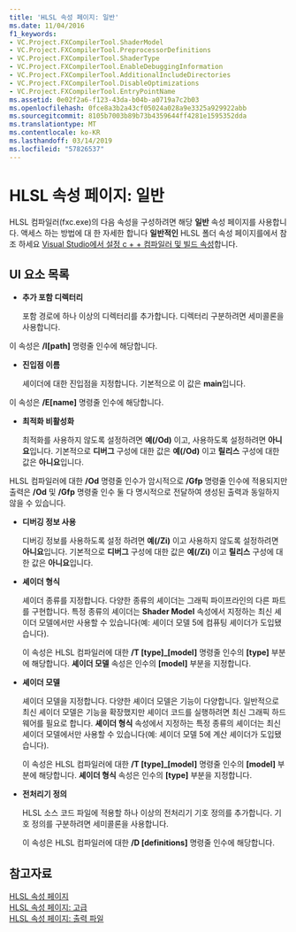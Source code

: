 ```yaml
---
title: 'HLSL 속성 페이지: 일반'
ms.date: 11/04/2016
f1_keywords:
- VC.Project.FXCompilerTool.ShaderModel
- VC.Project.FXCompilerTool.PreprocessorDefinitions
- VC.Project.FXCompilerTool.ShaderType
- VC.Project.FXCompilerTool.EnableDebuggingInformation
- VC.Project.FXCompilerTool.AdditionalIncludeDirectories
- VC.Project.FXCompilerTool.DisableOptimizations
- VC.Project.FXCompilerTool.EntryPointName
ms.assetid: 0e02f2a6-f123-43da-b04b-a0719a7c2b03
ms.openlocfilehash: 0fce8a3b2a43cf05024a028a9e3325a929922abb
ms.sourcegitcommit: 8105b7003b89b73b4359644ff4281e1595352dda
ms.translationtype: MT
ms.contentlocale: ko-KR
ms.lasthandoff: 03/14/2019
ms.locfileid: "57826537"
---
```

# <a name="hlsl-property-pages-general"></a>HLSL 속성 페이지: 일반

HLSL 컴파일러(fxc.exe)의 다음 속성을 구성하려면 해당 **일반** 속성 페이지를 사용합니다. 액세스 하는 방법에 대 한 자세한 합니다 **일반적인** HLSL 폴더 속성 페이지를에서 참조 하세요 [Visual Studio에서 설정 c + + 컴파일러 및 빌드 속성](../working-with-project-properties.md)합니다.

## <a name="uielement-list"></a>UI 요소 목록

- **추가 포함 디렉터리**

   포함 경로에 하나 이상의 디렉터리를 추가합니다. 디렉터리 구분하려면 세미콜론을 사용합니다.

이 속성은 **/I[path]** 명령줄 인수에 해당합니다.

- **진입점 이름**

   셰이더에 대한 진입점을 지정합니다. 기본적으로 이 값은 **main**입니다.

이 속성은 **/E[name]** 명령줄 인수에 해당합니다.

- **최적화 비활성화**

   최적화를 사용하지 않도록 설정하려면 **예(/Od)** 이고, 사용하도록 설정하려면 **아니요**입니다. 기본적으로 **디버그** 구성에 대한 값은 **예(/Od)** 이고 **릴리스** 구성에 대한 값은 **아니요**입니다.

HLSL 컴파일러에 대한 **/Od** 명령줄 인수가 암시적으로 **/Gfp** 명령줄 인수에 적용되지만 출력은 **/Od** 및 **/Gfp** 명령줄 인수 둘 다 명시적으로 전달하여 생성된 출력과 동일하지 않을 수 있습니다.

- **디버깅 정보 사용**

   디버깅 정보를 사용하도록 설정 하려면 **예(/Zi)** 이고 사용하지 않도록 설정하려면 **아니요**입니다. 기본적으로 **디버그** 구성에 대한 값은 **예(/Zi)** 이고 **릴리스** 구성에 대한 값은 **아니요**입니다.

- **셰이더 형식**

   셰이더 종류를 지정합니다. 다양한 종류의 셰이더는 그래픽 파이프라인의 다른 파트를 구현합니다. 특정 종류의 셰이더는 **Shader Model** 속성에서 지정하는 최신 셰이더 모델에서만 사용할 수 있습니다(예: 셰이더 모델 5에 컴퓨팅 셰이더가 도입됐습니다).

   이 속성은 HLSL 컴파일러에 대한 **/T \[type]_\[model]** 명령줄 인수의 **\[type]** 부분에 해당합니다. **셰이더 모델** 속성은 인수의 **[model]** 부분을 지정합니다.

- **셰이더 모델**

   셰이더 모델을 지정합니다. 다양한 셰이더 모델은 기능이 다양합니다. 일반적으로 최신 셰이더 모델은 기능을 확장했지만 셰이더 코드를 실행하려면 최신 그래픽 하드웨어를 필요로 합니다. **셰이더 형식** 속성에서 지정하는 특정 종류의 셰이더는 최신 셰이더 모델에서만 사용할 수 있습니다(예: 셰이더 모델 5에 계산 셰이더가 도입됐습니다).

   이 속성은 HLSL 컴파일러에 대한 **/T \[type]_\[model]** 명령줄 인수의 **\[model]** 부분에 해당합니다. **셰이더 형식** 속성은 인수의 **[type]** 부분을 지정합니다.

- **전처리기 정의**

   HLSL 소스 코드 파일에 적용할 하나 이상의 전처리기 기호 정의를 추가합니다. 기호 정의를 구분하려면 세미콜론을 사용합니다.

   이 속성은 HLSL 컴파일러에 대한 **/D \[definitions]** 명령줄 인수에 해당합니다.

## <a name="see-also"></a>참고자료

[HLSL 속성 페이지](hlsl-property-pages.md)<br>
[HLSL 속성 페이지: 고급](hlsl-property-pages-advanced.md)<br>
[HLSL 속성 페이지: 출력 파일](hlsl-property-pages-output-files.md)
